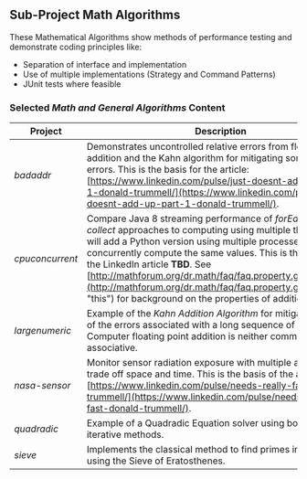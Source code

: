 ## Sub-Project Math Algorithms

These Mathematical Algorithms show methods of performance testing and demonstrate coding principles like:
- Separation of interface and implementation
- Use of multiple implementations (Strategy and Command Patterns)
- JUnit tests where feasible

### Selected _Math and General Algorithms_ Content

Project | Description
------- | -----------
_badaddr_ | Demonstrates uncontrolled relative errors from floating point addition and the Kahn algorithm for mitigating some of the errors. This is the basis for the article: [https://www.linkedin.com/pulse/just-doesnt-add-up-part-1-donald-trummell/](https://www.linkedin.com/pulse/just-doesnt-add-up-part-1-donald-trummell/).
_cpuconcurrent_ | Compare Java 8 streaming performance of *forEach* and *collect* approaches to computing using multiple threads. We will add a Python version using multiple processes to concurrently compute the same values. This is the basis of the LinkedIn article **TBD**. See [http://mathforum.org/dr.math/faq/faq.property.glossary.html](http://mathforum.org/dr.math/faq/faq.property.glossary.html "this") for background on the properties of addition. 
_largenumeric_ | Example of the *Kahn Addition Algorithm* for mitigating some of the errors associated with a long sequence of additions. Computer floating point addition is neither commutative nor associative. 
_nasa-sensor_ | Monitor sensor radiation exposure with multiple algorithms; trade off space and time. This is the basis of the article: [https://www.linkedin.com/pulse/needs-really-fast-donald-trummell/](https://www.linkedin.com/pulse/needs-really-fast-donald-trummell/). 
_quadradic_ | Example of a Quadradic Equation solver using both direct and iterative methods.
_sieve_ | Implements the classical method to find primes in an interval using the Sieve of Eratosthenes.